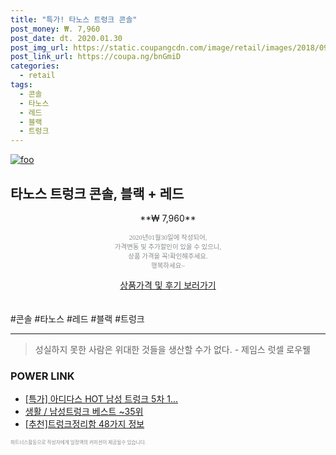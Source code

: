 ```yaml
--- 
title: "특가! 타노스 트렁크 콘솔" 
post_money: ₩. 7,960 
post_date: dt. 2020.01.30 
post_img_url: https://static.coupangcdn.com/image/retail/images/2018/09/10/13/7/9071270d-a1c8-43a7-b856-c0151403bf1c.jpg 
post_link_url: https://coupa.ng/bnGmiD 
categories: 
  - retail 
tags: 
  - 콘솔 
  - 타노스 
  - 레드 
  - 블랙 
  - 트렁크 
--- 
```

[![foo](https://static.coupangcdn.com/image/retail/images/2018/09/10/13/7/9071270d-a1c8-43a7-b856-c0151403bf1c.jpg)](https://coupa.ng/bnGmiD) 

## 타노스 트렁크 콘솔, 블랙 + 레드 
<p style="text-align: center;">**₩ 7,960**</p> 
<p style="text-align: center;"><span style="color: #898c8f; font-family: Georgia,Times,serif; font-size: 0.75em;">2020년01월30일에 작성되어, <br>가격변동 및 추가할인이 있을 수 있으니,<br> 상품 가격을 꼭!확인해주세요.<br>행복하세요~</span> 
</p>	 
<div markdown="0" style="text-align: center;"><a href="https://coupa.ng/bnGmiD" class="btn btn--success">상품가격 및 후기 보러가기</a></div> 
<br><br> 
  #콘솔 #타노스 #레드 #블랙 #트렁크 
<hr> 

> 성실하지 못한 사람은 위대한 것들을 생산할 수가 없다. - 제임스 럿셀 로우웰 


### POWER LINK

* <a href="https://blog.naver.com/an0733/221786767374" target="_blank">[특가] 아디다스 HOT 남성 트렁크 5차 1...</a>
* <a href="https://blog.naver.com/santokki14/221786153685" target="_blank">생활 / 남성트렁크 베스트 ~35위</a>
* <a href="https://blog.naver.com/fasyy4321/221790673180" target="_blank">[추천]트렁크정리함 48가지 정보</a>

<span style="color: #898c8f; font-family: Georgia,Times,serif; font-size: 0.55em;">파트너스활동으로 작성자에게 일정액의 커미션이 제공될수 있습니다.</span> 
